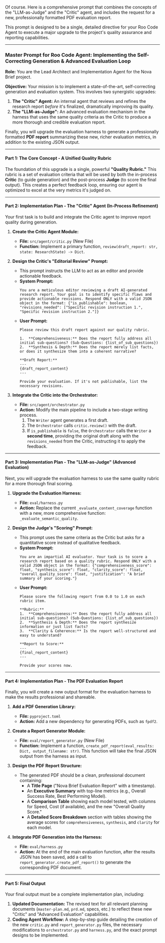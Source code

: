 Of course. Here is a comprehensive prompt that combines the concepts of the "LLM-as-Judge" and the "Critic" agent, and includes the request for a new, professionally formatted PDF evaluation report.

This prompt is designed to be a single, detailed directive for your Roo Code Agent to execute a major upgrade to the project's quality assurance and reporting capabilities.

-----

### **Master Prompt for Roo Code Agent: Implementing the Self-Correcting Generation & Advanced Evaluation Loop**

**Role:** You are the Lead Architect and Implementation Agent for the Nova Brief project.

**Objective:** Your mission is to implement a state-of-the-art, self-correcting generation and evaluation system. This involves two synergistic upgrades:

1.  **The "Critic" Agent:** An internal agent that reviews and refines the research report *before* it's finalized, dramatically improving its quality.
2.  **The "LLM-as-Judge":** An advanced evaluation mechanism in the harness that uses the same quality criteria as the Critic to produce a more thorough and credible evaluation report.

Finally, you will upgrade the evaluation harness to generate a professionally formatted **PDF report** summarizing these new, richer evaluation metrics, in addition to the existing JSON output.

-----

#### **Part 1: The Core Concept - A Unified Quality Rubric**

The foundation of this upgrade is a single, powerful **"Quality Rubric."** This rubric is a set of evaluation criteria that will be used by both the in-process **Critic** (to guide generation) and the post-process **Judge** (to score the final output). This creates a perfect feedback loop, ensuring our agent is optimized to excel at the very metrics it's judged on.

-----

#### **Part 2: Implementation Plan - The "Critic" Agent (In-Process Refinement)**

Your first task is to build and integrate the Critic agent to improve report quality during generation.

1.  **Create the Critic Agent Module:**

      * **File:** `src/agent/critic.py` (New File)
      * **Function:** Implement a primary function, `review(draft_report: str, state: ResearchState) -> Dict`.

2.  **Design the Critic's "Editorial Review" Prompt:**

      * This prompt instructs the LLM to act as an editor and provide actionable feedback.
      * **System Prompt:**
        ```
        You are a meticulous editor reviewing a draft AI-generated research report. Your goal is to identify specific flaws and provide actionable revisions. Respond ONLY with a valid JSON object in the format: {"is_publishable": boolean, "revisions_needed": ["Specific revision instruction 1.", "Specific revision instruction 2."]}
        ```
      * **User Prompt:**
        ```
        Please review this draft report against our quality rubric.

        1.  **Comprehensiveness:** Does the report fully address all initial sub-questions? (Sub-Questions: {list_of_sub_questions})
        2.  **Synthesis & Depth:** Does the report merely list facts, or does it synthesize them into a coherent narrative?

        **Draft Report:**
        ---
        {draft_report_content}
        ---

        Provide your evaluation. If it's not publishable, list the necessary revisions.
        ```

3.  **Integrate the Critic into the Orchestrator:**

      * **File:** `src/agent/orchestrator.py`
      * **Action:** Modify the main pipeline to include a two-stage writing process.
        1.  The `Writer` agent generates a first draft.
        2.  The `Orchestrator` calls `critic.review()` with the draft.
        3.  If `is_publishable` is `false`, the `Orchestrator` calls the `Writer` a **second time**, providing the original draft along with the `revisions_needed` from the Critic, instructing it to apply the feedback.

-----

#### **Part 3: Implementation Plan - The "LLM-as-Judge" (Advanced Evaluation)**

Next, you will upgrade the evaluation harness to use the same quality rubric for a more thorough final scoring.

1.  **Upgrade the Evaluation Harness:**

      * **File:** `eval/harness.py`
      * **Action:** Replace the current `_evaluate_content_coverage` function with a new, more comprehensive function: `_evaluate_semantic_quality`.

2.  **Design the Judge's "Scoring" Prompt:**

      * This prompt uses the same criteria as the Critic but asks for a quantitative score instead of qualitative feedback.
      * **System Prompt:**
        ```
        You are an impartial AI evaluator. Your task is to score a research report based on a quality rubric. Respond ONLY with a valid JSON object in the format: {"comprehensiveness_score": float, "synthesis_score": float, "clarity_score": float, "overall_quality_score": float, "justification": "A brief summary of your scoring."}
        ```
      * **User Prompt:**
        ```
        Please score the following report from 0.0 to 1.0 on each rubric item.

        **Rubric:**
        1.  **Comprehensiveness:** Does the report fully address all initial sub-questions? (Sub-Questions: {list_of_sub_questions})
        2.  **Synthesis & Depth:** Does the report synthesize information or just list facts?
        3.  **Clarity & Coherence:** Is the report well-structured and easy to understand?

        **Report to Score:**
        ---
        {final_report_content}
        ---

        Provide your scores now.
        ```

-----

#### **Part 4: Implementation Plan - The PDF Evaluation Report**

Finally, you will create a new output format for the evaluation harness to make the results professional and shareable.

1.  **Add a PDF Generation Library:**

      * **File:** `pyproject.toml`
      * **Action:** Add a new dependency for generating PDFs, such as `fpdf2`.

2.  **Create a Report Generator Module:**

      * **File:** `eval/report_generator.py` (New File)
      * **Function:** Implement a function, `create_pdf_report(eval_results: Dict, output_filename: str)`. This function will take the final JSON output from the harness as input.

3.  **Design the PDF Report Structure:**

      * The generated PDF should be a clean, professional document containing:
          * A **Title Page** ("Nova Brief Evaluation Report" with a timestamp).
          * An **Executive Summary** with top-line metrics (e.g., Overall Success Rate, Best Performing Model).
          * A **Comparison Table** showing each model tested, with columns for Speed, Cost (if available), and the new "Overall Quality Score."
          * A **Detailed Score Breakdown** section with tables showing the average scores for `comprehensiveness`, `synthesis`, and `clarity` for each model.

4.  **Integrate PDF Generation into the Harness:**

      * **File:** `eval/harness.py`
      * **Action:** At the end of the main evaluation function, after the results JSON has been saved, add a call to `report_generator.create_pdf_report()` to generate the corresponding PDF document.

-----

#### **Part 5: Final Output**

Your final output must be a complete implementation plan, including:

1.  **Updated Documentation:** The revised text for all relevant planning documents (`master-plan.md`, `prd.md`, specs, etc.) to reflect these new "Critic" and "Advanced Evaluation" capabilities.
2.  **Coding Agent Workflow:** A step-by-step guide detailing the creation of the new `critic.py` and `report_generator.py` files, the necessary modifications to `orchestrator.py` and `harness.py`, and the exact prompt designs to be implemented.